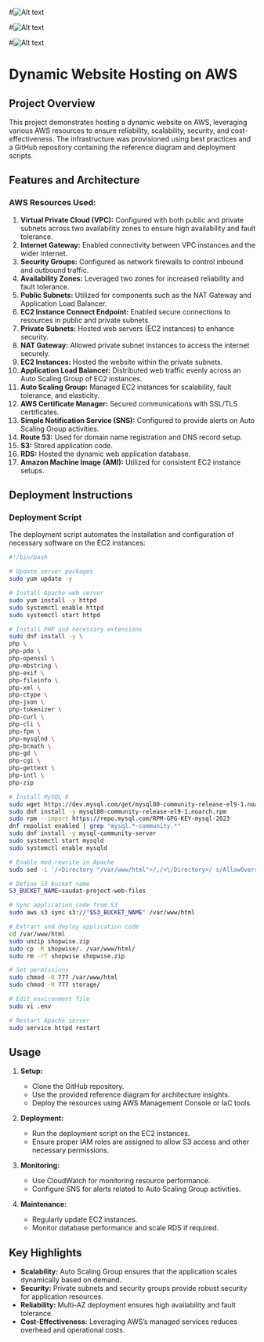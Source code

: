 #![Alt text](/dynamic-web-app-ref-ach2.png)

#![Alt text](/dynamic-web-ref-ach.png)

#![Alt text](/3._Host_a_Dynamic_Web_App_on_AWS.png)


# Dynamic Website Hosting on AWS

## Project Overview
This project demonstrates hosting a dynamic website on AWS, leveraging various AWS resources to ensure reliability, scalability, security, and cost-effectiveness. The infrastructure was provisioned using best practices and a GitHub repository containing the reference diagram and deployment scripts.

## Features and Architecture

### AWS Resources Used:

1. **Virtual Private Cloud (VPC):** Configured with both public and private subnets across two availability zones to ensure high availability and fault tolerance.
2. **Internet Gateway:** Enabled connectivity between VPC instances and the wider internet.
3. **Security Groups:** Configured as network firewalls to control inbound and outbound traffic.
4. **Availability Zones:** Leveraged two zones for increased reliability and fault tolerance.
5. **Public Subnets:** Utilized for components such as the NAT Gateway and Application Load Balancer.
6. **EC2 Instance Connect Endpoint:** Enabled secure connections to resources in public and private subnets.
7. **Private Subnets:** Hosted web servers (EC2 instances) to enhance security.
8. **NAT Gateway:** Allowed private subnet instances to access the internet securely.
9. **EC2 Instances:** Hosted the website within the private subnets.
10. **Application Load Balancer:** Distributed web traffic evenly across an Auto Scaling Group of EC2 instances.
11. **Auto Scaling Group:** Managed EC2 instances for scalability, fault tolerance, and elasticity.
12. **AWS Certificate Manager:** Secured communications with SSL/TLS certificates.
13. **Simple Notification Service (SNS):** Configured to provide alerts on Auto Scaling Group activities.
14. **Route 53:** Used for domain name registration and DNS record setup.
15. **S3:** Stored application code.
16. **RDS:** Hosted the dynamic web application database.
17. **Amazon Machine Image (AMI):** Utilized for consistent EC2 instance setups.

## Deployment Instructions

### Deployment Script
The deployment script automates the installation and configuration of necessary software on the EC2 instances:

```bash
#!/bin/bash

# Update server packages
sudo yum update -y

# Install Apache web server
sudo yum install -y httpd
sudo systemctl enable httpd
sudo systemctl start httpd

# Install PHP and necessary extensions
sudo dnf install -y \
php \
php-pdo \
php-openssl \
php-mbstring \
php-exif \
php-fileinfo \
php-xml \
php-ctype \
php-json \
php-tokenizer \
php-curl \
php-cli \
php-fpm \
php-mysqlnd \
php-bcmath \
php-gd \
php-cgi \
php-gettext \
php-intl \
php-zip

# Install MySQL 8
sudo wget https://dev.mysql.com/get/mysql80-community-release-el9-1.noarch.rpm
sudo dnf install -y mysql80-community-release-el9-1.noarch.rpm
sudo rpm --import https://repo.mysql.com/RPM-GPG-KEY-mysql-2023
dnf repolist enabled | grep "mysql.*-community.*"
sudo dnf install -y mysql-community-server
sudo systemctl start mysqld
sudo systemctl enable mysqld

# Enable mod_rewrite in Apache
sudo sed -i '/<Directory "/var/www/html">/,/<\/Directory>/ s/AllowOverride None/AllowOverride All/' /etc/httpd/conf/httpd.conf

# Define S3 bucket name
S3_BUCKET_NAME=saudat-project-web-files

# Sync application code from S3
sudo aws s3 sync s3://"$S3_BUCKET_NAME" /var/www/html

# Extract and deploy application code
cd /var/www/html
sudo unzip shopwise.zip
sudo cp -R shopwise/. /var/www/html/
sudo rm -rf shopwise shopwise.zip

# Set permissions
sudo chmod -R 777 /var/www/html
sudo chmod -R 777 storage/

# Edit environment file
sudo vi .env

# Restart Apache server
sudo service httpd restart
```

## Usage

1. **Setup:**
   - Clone the GitHub repository.
   - Use the provided reference diagram for architecture insights.
   - Deploy the resources using AWS Management Console or IaC tools.

2. **Deployment:**
   - Run the deployment script on the EC2 instances.
   - Ensure proper IAM roles are assigned to allow S3 access and other necessary permissions.

3. **Monitoring:**
   - Use CloudWatch for monitoring resource performance.
   - Configure SNS for alerts related to Auto Scaling Group activities.

4. **Maintenance:**
   - Regularly update EC2 instances.
   - Monitor database performance and scale RDS if required.

## Key Highlights

- **Scalability:** Auto Scaling Group ensures that the application scales dynamically based on demand.
- **Security:** Private subnets and security groups provide robust security for application resources.
- **Reliability:** Multi-AZ deployment ensures high availability and fault tolerance.
- **Cost-Effectiveness:** Leveraging AWS’s managed services reduces overhead and operational costs.





